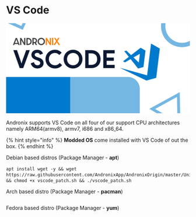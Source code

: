 # VS Code

![](../../.gitbook/assets/vscode_banner.png)

Andronix supports VS Code on all four of our support CPU architectures namely ARM64\(armv8\), armv7, i686 and x86\_64. 

{% hint style="info" %}
**Modded OS** come installed with VS Code of out the box.
{% endhint %}

Debian based distros \(Package Manager - **apt**\)

```text
apt install wget -y && wget https://raw.githubusercontent.com/AndronixApp/AndronixOrigin/master/Uninstall/vscode_patch.sh && chmod +x vscode_patch.sh && ./vscode_patch.sh
```

Arch based distro \(Package Manager - **pacman**\)

```text

```

Fedora based distro \(Package Manager - **yum**\)

```text

```



